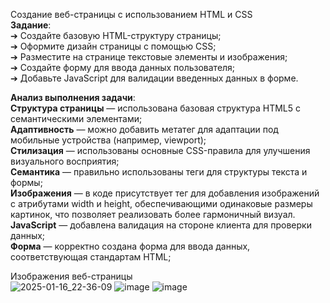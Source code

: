 Создание веб-страницы с использованием HTML и CSS  
**Задание**:  
➔	Создайте базовую HTML-структуру страницы;  
➔	Оформите дизайн страницы с помощью CSS;  
➔	Разместите на странице текстовые элементы и изображения;  
➔	Создайте форму для ввода данных пользователя;  
➔	Добавьте JavaScript для валидации введенных данных в форме.

**Анализ выполнения задачи**:  
**Структура страницы** — использована базовая структура HTML5 с семантическими элементами;  
**Адаптивность** — можно добавить метатег для адаптации под мобильные устройства (например, viewport);  
**Стилизация** — использованы основные CSS-правила для улучшения визуального восприятия;  
**Семантика** — правильно использованы теги для структуры текста и формы;  
**Изображения** — в коде присутствует тег для добавления изображений с атрибутами width и height, обеспечивающими одинаковые размеры картинок, что позволяет реализовать более гармоничный визуал.  
**JavaScript** — добавлена валидация на стороне клиента для проверки данных;  
**Форма** — корректно создана форма для ввода данных, соответствующая стандартам HTML;  

Изображения веб-страницы  
![2025-01-16_22-36-09](https://github.com/user-attachments/assets/8ee757e3-8a1f-4c4c-9eb4-b2c9bdc96c5e)
![image](https://github.com/user-attachments/assets/cac4f1b1-f989-4140-b93e-e5f57180cc6d)
![image](https://github.com/user-attachments/assets/baae2eae-ebaf-4f12-8e81-a0e2bcf40cdb)

